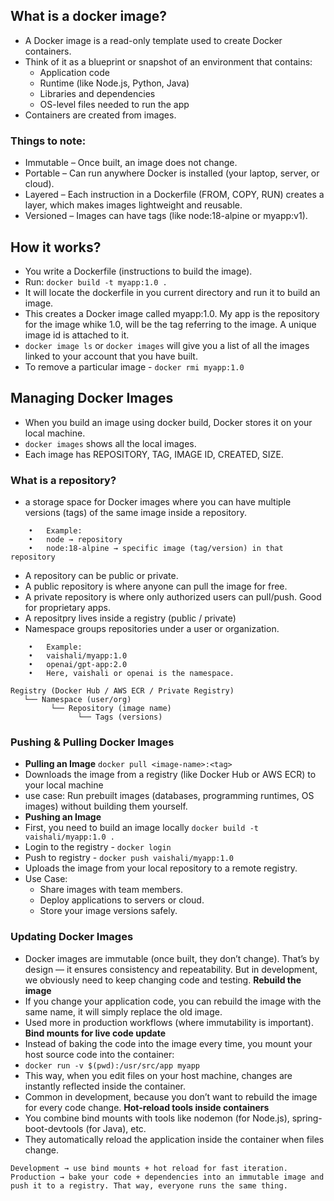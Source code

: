 ## What is a docker image?
- A Docker image is a read-only template used to create Docker containers.
- Think of it as a blueprint or snapshot of an environment that contains:
   - Application code
   - Runtime (like Node.js, Python, Java)
   - Libraries and dependencies
   - OS-level files needed to run the app
- Containers are created from images.

### Things to note:
- Immutable – Once built, an image does not change.
- Portable – Can run anywhere Docker is installed (your laptop, server, or cloud).
- Layered – Each instruction in a Dockerfile (FROM, COPY, RUN) creates a layer, which makes images lightweight and reusable.
- Versioned – Images can have tags (like node:18-alpine or myapp:v1).

## How it works?
- You write a Dockerfile (instructions to build the image).
- Run: ```docker build -t myapp:1.0 .```
- It will locate the dockerfile in you current directory and run it to build an image.
- This creates a Docker image called myapp:1.0. My app is the repository for the image whike 1.0, will be the tag referring to the image. A unique image id is attached to it.
- ```docker image ls``` or ```docker images``` will give you a list of all the images linked to your account that you have built.
- To remove a particular image - ```docker rmi myapp:1.0```

## Managing Docker Images
- When you build an image using docker build, Docker stores it on your local machine.
- ```docker images``` shows all the local images.
- Each image has REPOSITORY, TAG, IMAGE ID, CREATED, SIZE.
### What is a repository?
- a storage space for Docker images where you can have multiple versions (tags) of the same image inside a repository.
```
	•	Example:
	•	node → repository
	•	node:18-alpine → specific image (tag/version) in that repository
```
- A repository can be public or private.
- A public repository is where anyone can pull the image for free.
- A private repository is where only authorized users can pull/push. Good for proprietary apps.
- A repositpry lives inside a registry (public / private)
- Namespace groups repositories under a user or organization.
```
	•	Example:
	•	vaishali/myapp:1.0
	•	openai/gpt-app:2.0
	•	Here, vaishali or openai is the namespace.
```
```
Registry (Docker Hub / AWS ECR / Private Registry)
   └── Namespace (user/org)
         └── Repository (image name)
               └── Tags (versions)
```
### Pushing & Pulling Docker Images
- **Pulling an Image**
```docker pull <image-name>:<tag>```
- 	Downloads the image from a registry (like Docker Hub or AWS ECR) to your local machine
- 	use case: Run prebuilt images (databases, programming runtimes, OS images) without building them yourself.
- **Pushing an Image**
- First, you need to build an image locally
```docker build -t vaishali/myapp:1.0 .```
- Login to the registry - ```docker login```
- Push to registry - ```docker push vaishali/myapp:1.0```
- Uploads the image from your local repository to a remote registry.
- Use Case:
    - Share images with team members.
    - Deploy applications to servers or cloud.
    - Store your image versions safely.

### Updating Docker Images
-  Docker images are immutable (once built, they don’t change). That’s by design — it ensures consistency and repeatability. But in development, we obviously need to keep changing code and testing.
**Rebuild the image**
-  If you change your application code, you can rebuild the image with the same name, it will simply replace the old image.
-  Used more in production workflows (where immutability is important).
**Bind mounts for live code update**
- Instead of baking the code into the image every time, you mount your host source code into the container:
- ```docker run -v $(pwd):/usr/src/app myapp```
- This way, when you edit files on your host machine, changes are instantly reflected inside the container.
- Common in development, because you don’t want to rebuild the image for every code change.
**Hot-reload tools inside containers**
- You combine bind mounts with tools like nodemon (for Node.js), spring-boot-devtools (for Java), etc.
- They automatically reload the application inside the container when files change.
```
Development → use bind mounts + hot reload for fast iteration.
Production → bake your code + dependencies into an immutable image and push it to a registry. That way, everyone runs the same thing.
```
